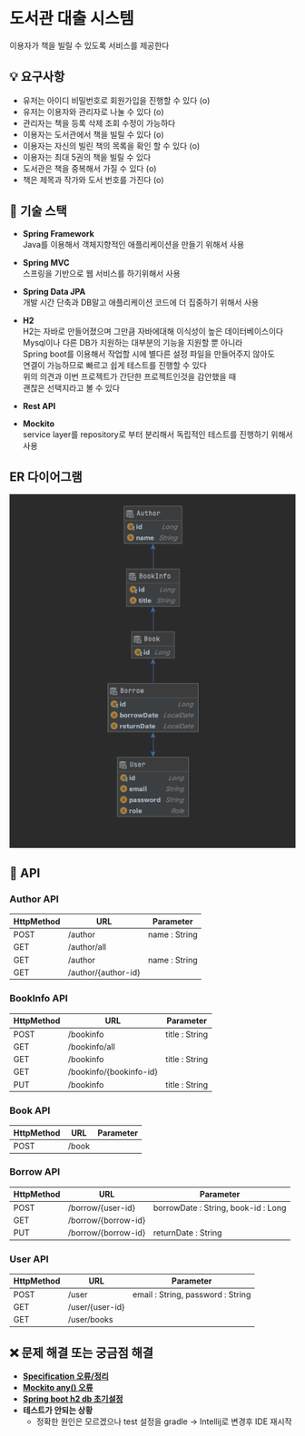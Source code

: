 # 도서관 대출 시스템
이용자가 책을 빌릴 수 있도록 서비스를 제공한다

## 💡 요구사항
- 유저는 아이디 비밀번호로 회원가입을 진행할 수 있다 (o)
- 유저는 이용자와 관리자로 나눌 수 있다 (o)
- 관리자는 책을 등록 삭제 조회 수정이 가능하다 
- 이용자는 도서관에서 책을 빌릴 수 있다 (o)
- 이용자는 자신의 빌린 책의 목록을 확인 할 수 있다 (o)
- 이용자는 최대 5권의 책을 빌릴 수 있다
- 도서관은 책을 중복해서 가질 수 있다 (o)
- 책은 제목과 작가와 도서 번호를 가진다 (o)

## 🔨 기술 스택
- **Spring Framework**  
  Java를 이용해서 객체지향적인 애플리케이션을 만들기 위해서 사용
- **Spring MVC**  
  스프링을 기반으로 웹 서비스를 하기위해서 사용
- **Spring Data JPA**  
  개발 시간 단축과 DB말고 애플리케이션 코드에 더 집중하기 위해서 사용
- **H2**  
  H2는 자바로 만들어졌으며 그만큼 자바에대해 이식성이 높은 데이터베이스이다  
  Mysql이나 다른 DB가 지원하는 대부분의 기능을 지원할 뿐 아니라  
  Spring boot를 이용해서 작업할 시에 별다른 설정 파일을 만들어주지 않아도  
  연결이 가능하므로 빠르고 쉽게 테스트를 진행할 수 있다  
  위의 의견과 이번 프로젝트가 간단한 프로젝트인것을 감안했을 때  
  괜찮은 선택지라고 볼 수 있다
- **Rest API**
  
- **Mockito**  
service layer를 repository로 부터 분리해서 독립적인 테스트를 진행하기 위해서 사용

## ER 다이어그램
![library-ER_Diagram](./img/library_er.png)

## 📡 API
### Author API
|HttpMethod|URL|Parameter|
|---|---|---|
|POST|/author|name : String|
|GET|/author/all||
|GET|/author|name : String|
|GET|/author/{author-id}||

### BookInfo API
|HttpMethod|URL|Parameter|
|---|---|---|
|POST|/bookinfo|title : String|
|GET|/bookinfo/all||
|GET|/bookinfo|title : String|
|GET|/bookinfo/{bookinfo-id}||
|PUT|/bookinfo|title : String|

### Book API
|HttpMethod|URL|Parameter|
|---|---|---|
|POST|/book||


### Borrow API
|HttpMethod|URL|Parameter|
|---|---|---|
|POST|/borrow/{user-id}|borrowDate : String, book-id : Long|
|GET|/borrow/{borrow-id}||
|PUT|/borrow/{borrow-id}|returnDate : String|

### User API
|HttpMethod|URL|Parameter|
|---|---|---|
|POST|/user|email : String, password : String|
|GET|/user/{user-id}||
|GET|/user/books||

## ❌ 문제 해결 또는 궁금점 해결
- **[Specification 오류/정리](./img/Specification.pdf)**
- **[Mockito any() 오류](./img/Mockito_.pdf)**
- **[Spring boot h2 db 초기설정](./img/Spring_boot_H2_.pdf)**
- **테스트가 안되는 상황**  
  - 정확한 원인은 모르겠으나 test 설정을 gradle -> Intellij로 변경후 IDE 재시작
